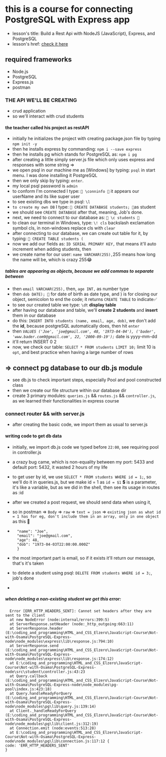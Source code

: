 # this is a course for connecting PostgreSQL with Express app

- lesson's title: Build a Rest Api with NodeJS (JavaScript), Express, and PostgreSQL
- lesson's href:
[check it here](https://www.youtube.com/watch?v=DihOP19LQdg&t=33s)

## required frameworks

- Node.js
- PostgreSQL
- Express.js
- postman

### THE API WE'LL BE CREATING

- crud application
- so we'll interact with crud students

#### the teacher called his project as restAPI

- initially he initializes the project with creating package.json file by typing `npm init -y`
- then he installs express by commanding: `npm i --save express`
- then he installs pg which stands for  PostgreSQL as: `npm i pg`
- after creating a little simply server.js file which only uses express and responses with some string =>
- we open psql in our machine me as [Windows] by typing: `psql` in start menu.  I was done installing it PostgreSQL
- then we only skip by typing: `enter`.
- my local psql password is `admin`
- to conform I'm connected I type: `🔴 \conninfo 🔴` it appears our userName and its like super user
- to see existing dbs we type in psql: `\l`
- `to create my own DB` I type: `🔴 CREATE DATABASE students; 🔴`as student
- we should see `CREATE DATABASE` after that, meaning, Job's done.
- next, we need to connect to our database as: `🔴 \c students 🔴`
- to clean our terminal in Windows, type: `\! cls` backslash exclamation symbol cls, in non-windows replace cls with `clear`
- after connecting to our database, we can create out table for it, by typing: `🔴 CREATE TABLE students (`
- now we add our fields as: `ID SERIAL PRIMARY KEY,` that means it'll auto increment when adding students, then
- we create name for our user: `name VARCHAR(255),`255 means how long the name will be, which is crazy 255😂

##### **tables** are appearing as objects, because we add commas to separate between

- then `email VARCHAR(255),` then, `age INT,` as number type
- then `dob DATE); 🔴` for date of birth as date type, and ) is for closing our object, semicolon to end the code; it returns `CREATE TABLE` to indicate✅
- to see our created table we type: `\dt` **display table**
- after having our database and table, we'll **create 2 students** and **insert** them in our database
- do this: `INSERT INTO students (name, email, age, dob)`, we don't add the **id**, because postgreSQL automatically does, then hit `enter`
- then *`VALUES ('Joe', 'joe@gmail.com', 48, '1973-04-04'), ('bader', 'www.bader.com9@gmail.com', 22, '2000-09-19');`* date is yyyy-mm-dd
- it'll return INSERT 0 2
- now, we check our table: `SELECT * FROM students LIMIT 10;` limit 10 is `opt`, and best practice when having a large number of rows

## => connect pg database to our db.js module

- see db.js to check important steps, especially Pool and pool constructed class 
- then we create our file structure within our database dir
- create 3 primary modules: `queries.js` && `routes.js` && `controller.js`, as we learned their functionalities in express course

### connect router && with server.js

- after creating the basic code, we import them as usual to server.js

#### writing code to get db data

- initially, we import db.js code we typed before `22:00`, see requiring pool in controller.js
- a crazy bug came, which is non-equality between my port: 5433 and default port: 5432, it wasted 2 hours of my life
- to get user by id, we use `SELECT * FROM students WHERE id = 1;`, so we'll do it in queries.js, but we make id = 1 as `id = $1` **$** is a parameter, it's like a variable, but as we did in the shell, then see its usage in routes as :id
- after we created a post request, we should send data when using it,
- so in postman => `Body` => `raw` => `text = json` => `existing json as what id = 1 has for eg, don't include them in an array, only in one object` as this 🔽
- ```{
    "name": "Joe",
    "email": "joe@gmail.com",
    "age": 48,
    "dob": "1973-04-03T22:00:00.000Z"
    }
  ```

- the most important part is email, so if it exists it'll return our message, that's it's taken
- to delete a student using psql: `DELETE FROM students WHERE id = 3;`, job's done
- 


##### **when deleting a non-existing student we get this error:**

```
  Error [ERR_HTTP_HEADERS_SENT]: Cannot set headers after they are sent to the client
  at new NodeError (node:internal/errors:399:5)
  at ServerResponse.setHeader (node:_http_outgoing:663:11)
  at ServerResponse.header (E:\coding_and_programming\HTML_and_CSS_Elzero\JavaScript-Course\Not-with-Osama\PostgreSQL-Express-node\node_modules\express\lib\response.js:794:10)
  at ServerResponse.send (E:\coding_and_programming\HTML_and_CSS_Elzero\JavaScript-Course\Not-with-Osama\PostgreSQL-Express-node\node_modules\express\lib\response.js:174:12)
  at E:\coding_and_programming\HTML_and_CSS_Elzero\JavaScript-Course\Not-with-Osama\PostgreSQL-Express-node\src\student\controller.js:43:23
  at Query.callback (E:\coding_and_programming\HTML_and_CSS_Elzero\JavaScript-Course\Not-with-Osama\PostgreSQL-Express-node\node_modules\pg-pool\index.js:423:18)
  at Query.handleReadyForQuery (E:\coding_and_programming\HTML_and_CSS_Elzero\JavaScript-Course\Not-with-Osama\PostgreSQL-Express-node\node_modules\pg\lib\query.js:139:14)
  at Client._handleReadyForQuery (E:\coding_and_programming\HTML_and_CSS_Elzero\JavaScript-Course\Not-with-Osama\PostgreSQL-Express-node\node_modules\pg\lib\client.js:312:19)
  at Connection.emit (node:events:513:28)
  at E:\coding_and_programming\HTML_and_CSS_Elzero\JavaScript-Course\Not-with-Osama\PostgreSQL-Express-node\node_modules\pg\lib\connection.js:117:12 {
code: 'ERR_HTTP_HEADERS_SENT'
}
```
